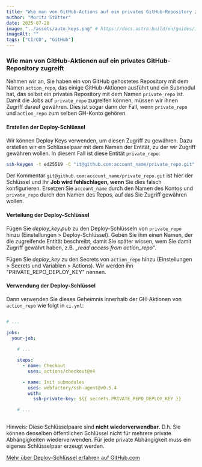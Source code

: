 ```yaml
---
title: "Wie man von GitHub-Actions auf ein privates GitHub-Repository zugreift"
author: "Moritz Stötter"
date: 2025-07-20
image: "../assets/auto_keys.png" # https://docs.astro.build/en/guides/images/#images-in-content-collections
imageAlt: ""
tags: ["CI/CD", "GitHub"]
---
```



### Wie man von GitHub-Aktionen auf ein privates GitHub-Repository zugreift

Nehmen wir an, Sie haben ein von GitHub gehostetes Repository mit dem Namen `action_repo`, das einige GitHub-Aktionen ausführt und ein Submodul hat, das selbst ein privates Repository mit dem Namen `private_repo` ist. Damit die Jobs auf `private_repo` zugreifen können, müssen wir ihnen Zugriff darauf gewähren. Dies ist sogar dann der Fall, wenn `private_repo` und `action_repo` zum selben GH-Konto gehören.

#### Erstellen der Deploy-Schlüssel

Wir können Deploy Keys verwenden, um diesen Zugriff zu gewähren. Dazu erstellen wir ein Schlüsselpaar mit dem Namen der Entität, zu der wir Zugriff gewähren wollen. In diesem Fall ist diese Entität `private_repo`:

```bash
ssh-keygen -t ed25519 -C "it@github.com:account_name/private_repo.git" -f deploy_key -N ""
```

Der Kommentar `git@github.com:account_name/private_repo.git` ist hier der Schlüssel und Ihr **Job wird fehlschlagen, wenn** Sie dies falsch konfigurieren. Ersetzen Sie `account_name` durch den Namen des Kontos und `private_repo` durch den Namen des Repos, auf das Sie Zugriff gewähren wollen.

#### Verteilung der Deploy-Schlüssel

Fügen Sie *deploy_key.pub* zu den Deploy-Schlüsseln von `private_repo` hinzu (Einstellungen > Deploy-Schlüssel). Geben Sie ihm einen Namen, der die zugreifende Entität beschreibt, damit Sie später wissen, wem Sie damit Zugriff gewährt haben, z.B. *„read access from action_repo“*.

Fügen Sie *deploy_key* zu den Secrets von `action_repo` hinzu (Einstellungen > Secrets und Variablen > Actions). Wir werden ihn "PRIVATE_REPO_DEPLOY_KEY" nennen.

#### Verwendung der Deploy-Schlüssel

Dann verwenden Sie dieses Geheimnis innerhalb der GH-Aktionen von `action_repo` wie folgt in `ci.yml`:

```yaml

# ... 

jobs:
  your-job:
    
    # ...

    steps:
      - name: Checkout
        uses: actions/checkout@v4

      - name: Init submodules
        uses: webfactory/ssh-agent@v0.5.4
        with:
          ssh-private-key: ${{ secrets.PRIVATE_REPO_DEPLOY_KEY }}

    # ...
 
```

Hinweis: Diese Schlüsselpaare sind **nicht wiederverwendbar**. D.h. Sie können denselben öffentlichen Schlüssel nicht für mehrere private Abhängigkeiten wiederverwenden. Für jede private Abhängigkeit muss ein eigenes Schlüsselpaar erzeugt werden.

[Mehr über Deploy-Schlüssel erfahren auf GitHub.com](https://docs.github.com/en/authentication/connecting-to-github-with-ssh/managing-deploy-keys)